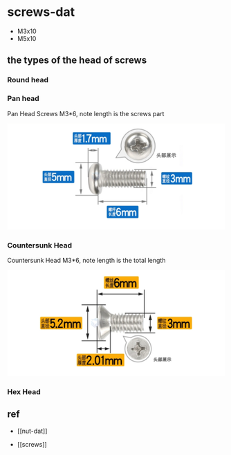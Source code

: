
# screws-dat

- M3x10
- M5x10 

## the types of the head of screws

### Round head 

### Pan head 

Pan Head Screws M3*6, note length is the screws part 

![](2025-03-07-17-10-00.png)


### Countersunk Head

Countersunk Head M3*6, note length is the total length 

![](2025-03-07-17-11-52.png)


### Hex Head



## ref 

- [[nut-dat]]

- [[screws]] 